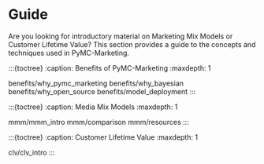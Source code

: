# Guide

Are you looking for introductory material on Marketing Mix Models or Customer Lifetime Value?
This section provides a guide to the concepts and techniques used in PyMC-Marketing.

:::{toctree}
:caption: Benefits of PyMC-Marketing
:maxdepth: 1

benefits/why_pymc_marketing
benefits/why_bayesian
benefits/why_open_source
benefits/model_deployment
:::

:::{toctree}
:caption: Media Mix Models
:maxdepth: 1

mmm/mmm_intro
mmm/comparison
mmm/resources
:::

:::{toctree}
:caption: Customer Lifetime Value
:maxdepth: 1

clv/clv_intro
:::
